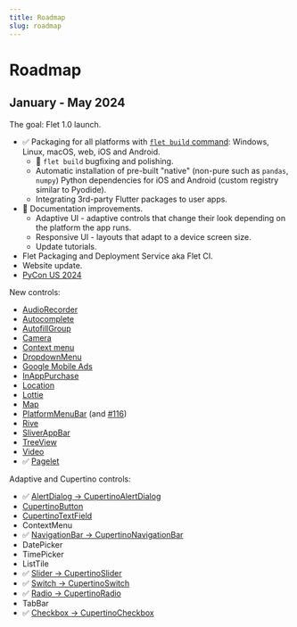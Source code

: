 ```yaml
---
title: Roadmap
slug: roadmap
---
```


# Roadmap

## January - May 2024

The goal: Flet 1.0 launch.

* :white_check_mark: Packaging for all platforms with [`flet build` command](/docs/guides/python/packaging-app-for-distribution): Windows, Linux, macOS, web, iOS and Android.
  * :construction: `flet build` bugfixing and polishing.
  * Automatic installation of pre-built "native" (non-pure such as `pandas`, `numpy`) Python dependencies for iOS and Android (custom registry similar to Pyodide).
  * Integrating 3rd-party Flutter packages to user apps.
* :construction: Documentation improvements.
  * Adaptive UI - adaptive controls that change their look depending on the platform the app runs.
  * Responsive UI - layouts that adapt to a device screen size.
  * Update tutorials.
* Flet Packaging and Deployment Service aka Flet CI.
* Website update.
* [PyCon US 2024](https://pycon.blogspot.com/2021/05/pycon-us-2024-and-2025-announcement.html)

New controls:

* [AudioRecorder](https://github.com/flet-dev/flet/issues/419)
* [Autocomplete](https://github.com/flet-dev/flet/issues/791)
* [AutofillGroup](https://github.com/flet-dev/flet/issues/848)
* [Camera](https://github.com/flet-dev/flet/issues/1281)
* [Context menu](https://github.com/flet-dev/flet/issues/1804)
* [DropdownMenu](https://github.com/flet-dev/flet/issues/1088)
* [Google Mobile Ads](https://github.com/flet-dev/flet/issues/286)
* [InAppPurchase](https://github.com/flet-dev/flet/issues/853)
* [Location](https://github.com/flet-dev/flet/issues/66)
* [Lottie](https://github.com/flet-dev/flet/issues/88)
* [Map](https://github.com/flet-dev/flet/issues/1193)
* [PlatformMenuBar](https://github.com/flet-dev/flet/issues/285) (and [#116](https://github.com/flet-dev/flet/issues/116))
* [Rive](https://github.com/flet-dev/flet/issues/89)
* [SliverAppBar](https://github.com/flet-dev/flet/issues/1843)
* [TreeView](https://github.com/flet-dev/flet/issues/961)
* [Video](https://github.com/flet-dev/flet/issues/257)
* :white_check_mark: [Pagelet](https://github.com/flet-dev/flet/issues/2431)


Adaptive and Cupertino controls:
* :white_check_mark: [AlertDialog -> CupertinoAlertDialog](https://github.com/flet-dev/flet/issues/2203)
* [CupertinoButton](https://github.com/flet-dev/flet/issues/2377)
* [CupertinoTextField](https://github.com/flet-dev/flet/issues/2376)
* ContextMenu
* :white_check_mark: [NavigationBar -> CupertinoNavigationBar](https://github.com/flet-dev/flet/issues/2242)
* DatePicker
* TimePicker
* ListTile
* :white_check_mark: [Slider -> CupertinoSlider](https://github.com/flet-dev/flet/issues/2174)
* :white_check_mark: [Switch -> CupertinoSwitch](https://github.com/flet-dev/flet/issues/2202)
* :white_check_mark: [Radio -> CupertinoRadio](https://github.com/flet-dev/flet/issues/2201)
* TabBar
* :white_check_mark: [Checkbox -> CupertinoCheckbox](https://github.com/flet-dev/flet/issues/2157)